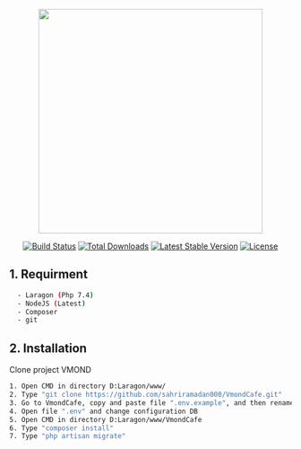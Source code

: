 <p align="center"><a href="https://laravel.com" target="_blank"><img src="https://raw.githubusercontent.com/laravel/art/master/logo-lockup/5%20SVG/2%20CMYK/1%20Full%20Color/laravel-logolockup-cmyk-red.svg" width="400"></a></p>

<p align="center">
<a href="https://travis-ci.org/laravel/framework"><img src="https://travis-ci.org/laravel/framework.svg" alt="Build Status"></a>
<a href="https://packagist.org/packages/laravel/framework"><img src="https://img.shields.io/packagist/dt/laravel/framework" alt="Total Downloads"></a>
<a href="https://packagist.org/packages/laravel/framework"><img src="https://img.shields.io/packagist/v/laravel/framework" alt="Latest Stable Version"></a>
<a href="https://packagist.org/packages/laravel/framework"><img src="https://img.shields.io/packagist/l/laravel/framework" alt="License"></a>
</p>

<!-- # Project VMOND Cafe -->

## 1. Requirment

```bash
  - Laragon (Php 7.4)
  - NodeJS (Latest)
  - Composer
  - git
```

## 2. Installation

Clone project VMOND
```bash
1. Open CMD in directory D:Laragon/www/
2. Type "git clone https://github.com/sahriramadan000/VmondCafe.git"
3. Go to VmondCafe, copy and paste file ".env.example", and then rename file ".env"
4. Open file ".env" and change configuration DB
5. Open CMD in directory D:Laragon/www/VmondCafe
6. Type "composer install"
7. Type "php artisan migrate"
```
